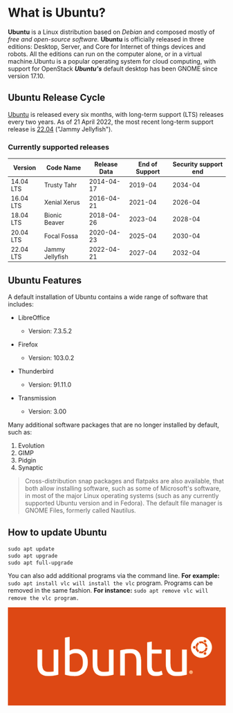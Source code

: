 # What is Ubuntu?

**Ubuntu** is a Linux distribution based on *Debian* and composed mostly of *free and open-source software.* **Ubuntu** is officially released in three editions: Desktop, Server, and Core for Internet of things devices and robots. All the editions can run on the computer alone, or in a virtual machine.Ubuntu is a popular operating system for cloud computing, with support for OpenStack ***Ubuntu's*** default desktop has been GNOME since version 17.10.

## Ubuntu Release Cycle

[Ubuntu](https://ubuntu.com) is released every six months, with long-term support (LTS) releases every two years. As of 21 April
2022, the most recent long-term support release is [22.04](https://ubuntu.com/download/desktop) ("Jammy Jellyfish").

### Currently supported releases

| Version   | Code Name       | Release Data | End of Support | Security support end |
| --------- | --------------- | ------------ | -------------- | -------------------- |
| 14.04 LTS | Trusty Tahr     | 2014-04-17   | 2019-04        | 2034-04              |
| 16.04 LTS | Xenial Xerus    | 2016-04-21   | 2021-04        | 2026-04              |
| 18.04 LTS | Bionic Beaver   | 2018-04-26   | 2023-04        | 2028-04              |
| 20.04 LTS | Focal Fossa     | 2020-04-23   | 2025-04        | 2030-04              |
| 22.04 LTS | Jammy Jellyfish | 2022-04-21   | 2027-04        | 2032-04              |



## Ubuntu Features

A default installation of Ubuntu contains a wide range of software that includes:
* LibreOffice
  * Version: 7.3.5.2

* Firefox
  * Version: 103.0.2

* Thunderbird
  * Version: 91.11.0

* Transmission
  * Version: 3.00

Many additional software packages that are no longer installed by default, such as: 
1. Evolution
2. GIMP
3. Pidgin
4. Synaptic


> Cross-distribution snap packages and flatpaks are also available, that both allow installing software, such as some of Microsoft's software, in most of the major Linux operating systems (such as any currently supported Ubuntu version and in Fedora). The default file manager is GNOME Files, formerly called Nautilus.
## How to update Ubuntu
```
sudo apt update
sudo apt upgrade
sudo apt full-upgrade
``` 
You can also add additional programs via the command line. **For example:** `sudo apt install vlc will install the vlc` program. Programs can be removed in the same fashion. **For instance:** `sudo apt remove vlc will remove the vlc program.`

![Ubuntu logo](ubuntu-logo.png)

